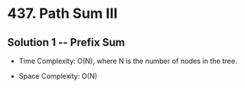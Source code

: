 # 437. Path Sum III

## Solution 1 -- Prefix Sum

* Time Complexity: O(N), where N is the number of nodes in the tree.

* Space Complexity: O(N)
